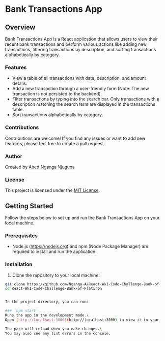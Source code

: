 # Bank Transactions App

## Overview
Bank Transactions App is a React application that allows users to view their recent bank transactions and perform various actions like adding new transactions, filtering transactions by description, and sorting transactions alphabetically by category.

### Features
- View a table of all transactions with date, description, and amount details.
- Add a new transaction through a user-friendly form (Note: The new transaction is not persisted to the backend).
- Filter transactions by typing into the search bar. Only transactions with a description matching the search term are displayed in the transactions table.
- Sort transactions alphabetically by category.

### Contributions
Contributions are welcome! If you find any issues or want to add new features, please feel free to create a pull request.

### Author
Created by [Abed Nganga Njuguna ](https://github.com/Nganga-A)

### License
This project is licensed under the [MIT License](LICENSE).


## Getting Started
Follow the steps below to set up and run the Bank Transactions App on your local machine.

### Prerequisites
- Node.js (https://nodejs.org) and npm (Node Package Manager) are required to install and run the application.

### Installation
1. Clone the repository to your local machine:

```bash
git clone https://github.com/Nganga-A/React-Wk1-Code-Challenge-Bank-of-Flatiron
cd React-Wk1-Code-Challenge-Bank-of-Flatiron


In the project directory, you can run:

### `npm start`
Runs the app in the development mode.\
Open [http://localhost:3000](http://localhost:3000) to view it in your browser.

The page will reload when you make changes.\
You may also see any lint errors in the console.



